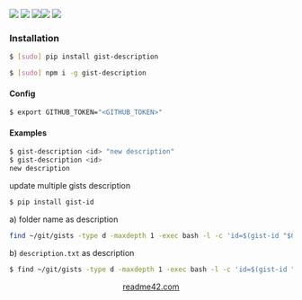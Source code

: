 <!--
https://readme42.com
-->



[![](https://img.shields.io/badge/OS-Unix-blue.svg?longCache=True)]()
[![](https://img.shields.io/pypi/v/gist-description.svg?maxAge=3600)](https://pypi.org/project/gist-description/)
[![](https://img.shields.io/npm/v/gist-description.svg?maxAge=3600)](https://www.npmjs.com/package/gist-description)[![](https://img.shields.io/badge/License-Unlicense-blue.svg?longCache=True)](https://unlicense.org/)
[![](https://github.com/andrewp-as-is/gist-description/workflows/tests42/badge.svg)](https://github.com/andrewp-as-is/gist-description/actions)

### Installation
```bash
$ [sudo] pip install gist-description
```

```bash
$ [sudo] npm i -g gist-description
```

#### Config
```bash
$ export GITHUB_TOKEN="<GITHUB_TOKEN>"
```

#### Examples
```bash
$ gist-description <id> "new description"
$ gist-description <id>
new description
```

update multiple gists description
```bash
$ pip install gist-id
```

a) folder name as description
```bash
find ~/git/gists -type d -maxdepth 1 -exec bash -l -c 'id=$(gist-id "$0"); desc="$(basename "$0")"; [[ -n $id ]] && gist-description $id $desc' {} \;
```

b) `description.txt` as description
```bash
$ find ~/git/gists -type d -maxdepth 1 -exec bash -l -c 'id=$(gist-id "$0"); desc="$(cat description.txt 2> /dev/null)"; [[ -n $id ]] && [[ -n $desc ]] && gist-description $id $desc' {} \;
```

<p align="center">
    <a href="https://readme42.com/">readme42.com</a>
</p>

